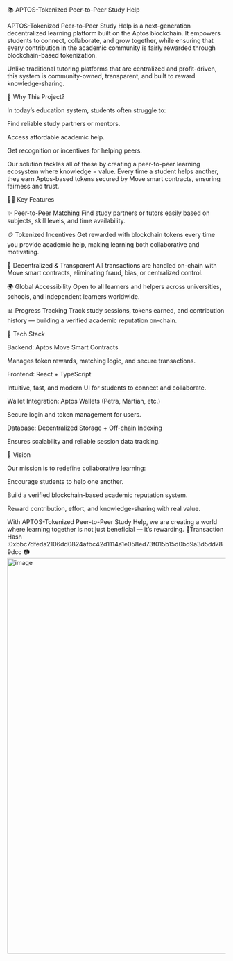 📚 APTOS-Tokenized Peer-to-Peer Study Help

APTOS-Tokenized Peer-to-Peer Study Help is a next-generation decentralized learning platform built on the Aptos blockchain.
It empowers students to connect, collaborate, and grow together, while ensuring that every contribution in the academic community is fairly rewarded through blockchain-based tokenization.

Unlike traditional tutoring platforms that are centralized and profit-driven, this system is community-owned, transparent, and built to reward knowledge-sharing.

🔹 Why This Project?

In today’s education system, students often struggle to:

Find reliable study partners or mentors.

Access affordable academic help.

Get recognition or incentives for helping peers.

Our solution tackles all of these by creating a peer-to-peer learning ecosystem where knowledge = value.
Every time a student helps another, they earn Aptos-based tokens secured by Move smart contracts, ensuring fairness and trust.

🔹🔑 Key Features

✨ Peer-to-Peer Matching
Find study partners or tutors easily based on subjects, skill levels, and time availability.

🪙 Tokenized Incentives
Get rewarded with blockchain tokens every time you provide academic help, making learning both collaborative and motivating.

🔐 Decentralized & Transparent
All transactions are handled on-chain with Move smart contracts, eliminating fraud, bias, or centralized control.

🌍 Global Accessibility
Open to all learners and helpers across universities, schools, and independent learners worldwide.

📊 Progress Tracking
Track study sessions, tokens earned, and contribution history — building a verified academic reputation on-chain.

🔹 Tech Stack

Backend: Aptos Move Smart Contracts

Manages token rewards, matching logic, and secure transactions.

Frontend: React + TypeScript

Intuitive, fast, and modern UI for students to connect and collaborate.

Wallet Integration: Aptos Wallets (Petra, Martian, etc.)

Secure login and token management for users.

Database: Decentralized Storage + Off-chain Indexing

Ensures scalability and reliable session data tracking.

🚀 Vision

Our mission is to redefine collaborative learning:

Encourage students to help one another.

Build a verified blockchain-based academic reputation system.

Reward contribution, effort, and knowledge-sharing with real value.

With APTOS-Tokenized Peer-to-Peer Study Help, we are creating a world where learning together is not just beneficial — it’s rewarding.
💸Transaction Hash :0xbbc7dfeda2106dd0824afbc42d1114a1e058ed73f015b15d0bd9a3d5dd789dcc
📷
<img width="1895" height="913" alt="image" src="https://github.com/user-attachments/assets/4b97dd10-3176-489b-9e9b-af2973b67c86" />

